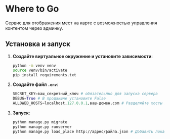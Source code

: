 # Where to Go

Сервис для отображения мест на карте с возможностью управления контентом через админку.

## Установка и запуск

1. **Создайте виртуальное окружение и установите зависимости**:
    ```bash
    python -m venv venv
    source venv/bin/activate
    pip install requirements.txt
    ```

2. **Создайте файл `.env`**:
    ```python
    SECRET_KEY=ваш_секретный_ключ # обязательлно для запуска сервера
    DEBUG=True # В продакшне установите False
    ALLOWED_HOSTS=localhost,127.0.0.1,ваш-домен.com # Разделяйте хосты запятыми, без пробелов
    ```

3. **Запуск**:
    ```bash
    python manage.py migrate
    python manage.py runserver
    python manage.py load_place http://адрес/файла.json # Добавить локацию в бд
    ```